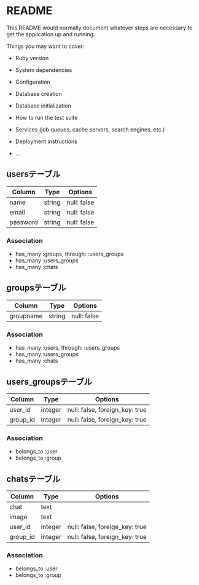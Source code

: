 # README

This README would normally document whatever steps are necessary to get the
application up and running.

Things you may want to cover:

* Ruby version

* System dependencies

* Configuration

* Database creation

* Database initialization

* How to run the test suite

* Services (job queues, cache servers, search engines, etc.)

* Deployment instructions

* ...

## usersテーブル

|Column|Type|Options|
|------|----|-------|
|name|string|null: false|
|email|string|null: false|
|password|string|null: false|

### Association

- has_many :groups, through: :users_groups
- has_many :users_groups
- has_many :chats

## groupsテーブル

|Column|Type|Options|
|------|----|-------|
|groupname|string|null: false|

### Association

- has_many :users, through: :users_groups
- has_many :users_groups
- has_many :chats

## users_groupsテーブル

|Column|Type|Options|
|------|----|-------|
|user_id|integer|null: false, foreign_key: true|
|group_id|integer|null: false, foreign_key: true|

### Association

- belongs_to :user
- belongs_to :group

## chatsテーブル

|Column|Type|Options|
|------|----|-------|
|chat|text||
|image|text||
|user_id|integer|null: false, foreige_key: true|
|group_id|integer|null: false, foreign_key: true|

### Association

- belongs_to :user
- belongs_to :group
